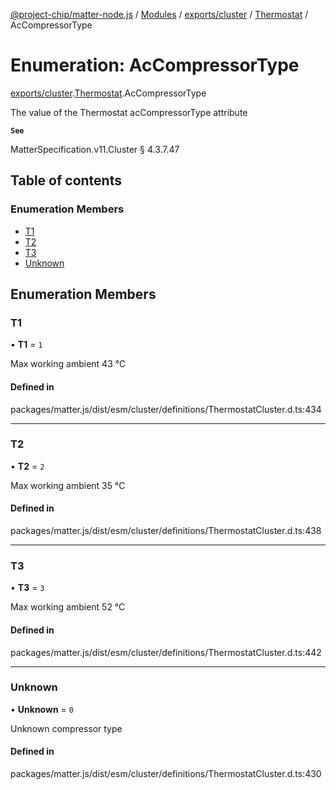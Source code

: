 [@project-chip/matter-node.js](../README.md) / [Modules](../modules.md) / [exports/cluster](../modules/exports_cluster.md) / [Thermostat](../modules/exports_cluster.Thermostat.md) / AcCompressorType

# Enumeration: AcCompressorType

[exports/cluster](../modules/exports_cluster.md).[Thermostat](../modules/exports_cluster.Thermostat.md).AcCompressorType

The value of the Thermostat acCompressorType attribute

**`See`**

MatterSpecification.v11.Cluster § 4.3.7.47

## Table of contents

### Enumeration Members

- [T1](exports_cluster.Thermostat.AcCompressorType.md#t1)
- [T2](exports_cluster.Thermostat.AcCompressorType.md#t2)
- [T3](exports_cluster.Thermostat.AcCompressorType.md#t3)
- [Unknown](exports_cluster.Thermostat.AcCompressorType.md#unknown)

## Enumeration Members

### T1

• **T1** = ``1``

Max working ambient 43 °C

#### Defined in

packages/matter.js/dist/esm/cluster/definitions/ThermostatCluster.d.ts:434

___

### T2

• **T2** = ``2``

Max working ambient 35 °C

#### Defined in

packages/matter.js/dist/esm/cluster/definitions/ThermostatCluster.d.ts:438

___

### T3

• **T3** = ``3``

Max working ambient 52 °C

#### Defined in

packages/matter.js/dist/esm/cluster/definitions/ThermostatCluster.d.ts:442

___

### Unknown

• **Unknown** = ``0``

Unknown compressor type

#### Defined in

packages/matter.js/dist/esm/cluster/definitions/ThermostatCluster.d.ts:430
